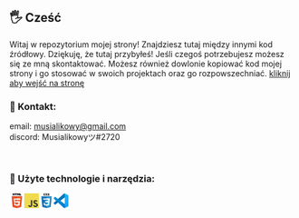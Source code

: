## 🖐 Cześć

Witaj w repozytorium mojej strony! Znajdziesz tutaj między innymi kod źródłowy. Dziękuję, że tutaj przybyłeś! Jeśli czegoś potrzebujesz możesz się ze mną skontaktować. Możesz również dowlonie kopiować kod mojej strony i go stosować w swoich projektach oraz go rozpowszechniać.
[kliknij aby wejść na stronę](https://musialikowy.github.io/website/)

### 📨 Kontakt:

email: musialikowy@gmail.com <br>
discord: Musialikowyツ#2720

<br />

### 🔧 Użyte technologie i narzędzia:

<img align="left" alt="HTML5" width="26px" src="https://raw.githubusercontent.com/github/explore/80688e429a7d4ef2fca1e82350fe8e3517d3494d/topics/html/html.png" title="HTML5">
<img align="left" alt="JavaScript" width="26px" src="https://raw.githubusercontent.com/github/explore/80688e429a7d4ef2fca1e82350fe8e3517d3494d/topics/javascript/javascript.png" title="JavaScript">
<img align="left" alt="CSS3" width="26px" src="https://raw.githubusercontent.com/github/explore/80688e429a7d4ef2fca1e82350fe8e3517d3494d/topics/css/css.png" title="CSS3">
<img align="left" alt="Visual Studio Code" width="26px" src="https://raw.githubusercontent.com/github/explore/80688e429a7d4ef2fca1e82350fe8e3517d3494d/topics/visual-studio-code/visual-studio-code.png" title="Visual Studio Code">
